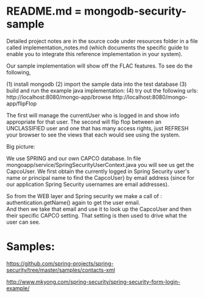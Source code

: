 # README.md = mongodb-security-sample

Detailed project notes are in the source code under resources folder in a file called implementation_notes.md
(which documents the specific guide to enable you to integrate this reference implementation in your system).

Our sample implementation will show off the FLAC features.  To see do the following,

(1) install mongodb
(2) import the sample data into the test database
(3) build and run the example java implementation:
(4) try out the following urls:
http://localhost:8080/mongo-app/browse
http://localhost:8080/mongo-app/flipFlop

The first will manage the currentUser who is logged in and show info appropriate for that user.
The second will flip flop between an UNCLASSIFIED user and one that has many access rights, just REFRESH your browser to see the views that each would see using the system.



Big picture:

We use SPRING and our own CAPCO database.  In file mongoapp/service/SpringSecurityUserContext.java
you will see us get the CapcoUser. We first obtain the currently logged in Spring Security user's
name or principal name to find the CapcoUser} by email address (since for our
application Spring Security usernames are email addresses).


So from the WEB layer and Spring security we make a call of :  authentication.getName()
again to get the user email.  
And then we take that email and use it to look up the CapcoUser and then their specific CAPCO setting.
That setting is then used to drive what the user can see.



Samples:
===========
https://github.com/spring-projects/spring-security/tree/master/samples/contacts-xml

http://www.mkyong.com/spring-security/spring-security-form-login-example/